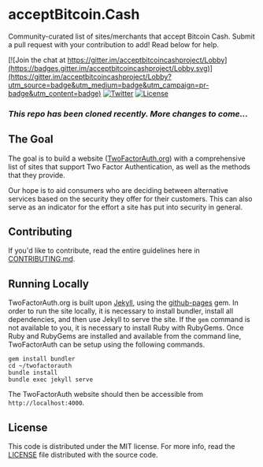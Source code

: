 acceptBitcoin.Cash
==================

Community-curated list of sites/merchants that accept Bitcoin Cash. Submit a pull request with your contribution to add! Read below for help.

[![Join the chat at https://gitter.im/acceptbitcoincashproject/Lobby](https://badges.gitter.im/acceptbitcoincashproject/Lobby.svg)](https://gitter.im/acceptbitcoincashproject/Lobby?utm_source=badge&utm_medium=badge&utm_campaign=pr-badge&utm_content=badge)
[![Twitter](https://img.shields.io/badge/Twitter-@BITCOlNCASH-blue.svg)](https://twitter.com/BITCOlNCASH)
[![License](https://img.shields.io/badge/license-mit-blue.svg?style=flat)](/LICENSE)

### _This repo has been cloned recently. More changes to come..._

## The Goal

The goal is to build a website ([TwoFactorAuth.org](https://twofactorauth.org)) with a comprehensive list of sites that support
Two Factor Authentication, as well as the methods that they provide.

Our hope is to aid consumers who are deciding between alternative services based on the security they
offer for their customers. This can also serve as an indicator for the effort a site has put into security in general.

## Contributing

If you'd like to contribute, read the entire guidelines here in
[CONTRIBUTING.md][contrib].

## Running Locally

TwoFactorAuth.org is built upon [Jekyll](https://jekyllrb.com/), using the [github-pages](https://github.com/github/pages-gem) gem.
In order to run the site locally, it is necessary to install bundler, install all dependencies, and then use Jekyll to serve
the site. If the `gem` command is not available to you, it is necessary to install Ruby with RubyGems.
Once Ruby and RubyGems are installed and available from the command line, TwoFactorAuth can be setup using the following commands.

```
gem install bundler
cd ~/twofactorauth
bundle install
bundle exec jekyll serve
```

The TwoFactorAuth website should then be accessible from `http://localhost:4000`.

## License

This code is distributed under the MIT license. For more info, read the
[LICENSE][license] file distributed with the source code.

[contrib]: /CONTRIBUTING.md
[license]: /LICENSE
